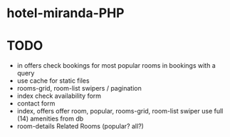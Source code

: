 # hotel-miranda-PHP

# TODO
- in offers check bookings for most popular rooms in bookings with a query
- use cache for static files
- rooms-grid, room-list swipers / pagination
- index check availability form
- contact form
- index, offers offer room, popular, rooms-grid, room-list swiper use full (14) amenities from db
- room-details Related Rooms (popular? all?)